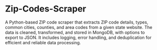 # Zip-Codes-Scraper
A Python-based ZIP code scraper that extracts ZIP code details, types, common cities, counties, and area codes from a given state website. The data is cleaned, transformed, and stored in MongoDB, with options to export to JSON. It includes logging, error handling, and deduplication for efficient and reliable data processing.
